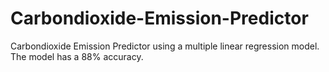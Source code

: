 # Carbondioxide-Emission-Predictor
 Carbondioxide Emission Predictor using a multiple linear regression model. The model has a 88% accuracy.
